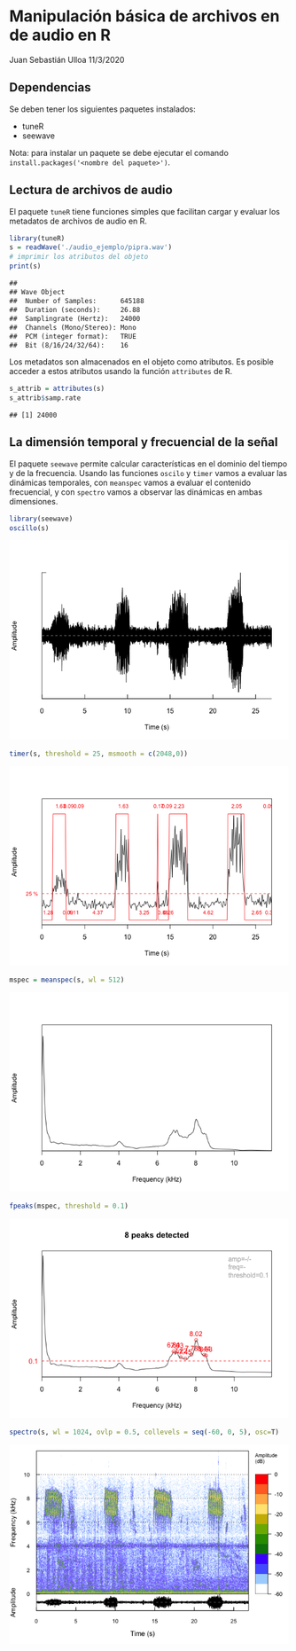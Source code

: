 Manipulación básica de archivos en de audio en R
================
Juan Sebastián Ulloa
11/3/2020

## Dependencias

Se deben tener los siguientes paquetes instalados:

  - tuneR
  - seewave

Nota: para instalar un paquete se debe ejecutar el comando
`install.packages('<nombre del paquete>')`.

## Lectura de archivos de audio

El paquete `tuneR` tiene funciones simples que facilitan cargar y
evaluar los metadatos de archivos de audio en R.

``` r
library(tuneR)
s = readWave('./audio_ejemplo/pipra.wav')
# imprimir los atributos del objeto
print(s)
```

    ## 
    ## Wave Object
    ##  Number of Samples:      645188
    ##  Duration (seconds):     26.88
    ##  Samplingrate (Hertz):   24000
    ##  Channels (Mono/Stereo): Mono
    ##  PCM (integer format):   TRUE
    ##  Bit (8/16/24/32/64):    16

Los metadatos son almacenados en el objeto como atributos. Es posible
acceder a estos atributos usando la función `attributes` de R.

``` r
s_attrib = attributes(s)  
s_attrib$samp.rate
```

    ## [1] 24000

## La dimensión temporal y frecuencial de la señal

El paquete `seewave` permite calcular características en el dominio del
tiempo y de la frecuencia. Usando las funciones `oscilo` y `timer` vamos
a evaluar las dinámicas temporales, con `meanspec` vamos a evaluar el
contenido frecuencial, y con `spectro` vamos a observar las dinámicas en
ambas dimensiones.

``` r
library(seewave)
oscillo(s)
```

![](figuras/temporal_dim-1.png)<!-- -->

``` r
timer(s, threshold = 25, msmooth = c(2048,0))
```

![](figuras/temporal_dim-2.png)<!-- -->

``` r
mspec = meanspec(s, wl = 512)
```

![](figuras/frequency_dim-1.png)<!-- -->

``` r
fpeaks(mspec, threshold = 0.1)
```

![](figuras/frequency_dim-2.png)<!-- -->

``` r
spectro(s, wl = 1024, ovlp = 0.5, collevels = seq(-60, 0, 5), osc=T)
```

![](figuras/frequency_dim-3.png)<!-- -->
